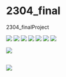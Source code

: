 # 2304_final
2304_finalProject

<img src="https://capsule-render.vercel.app/api?type=waving&color=BDBDC8&height=150&section=header" />

<img src="https://img.shields.io/badge/Atom-66595C?style=flat-square&logo=Atom&logoColor=white"/>
<img src="https://img.shields.io/badge/Selenium-43B02A?style=flat-square&logo=Selenium&logoColor=white"/>
<img src="https://img.shields.io/badge/Nuxt.js-00DC82?style=flat-square&logo=Nuxt.js&logoColor=white"/>
<img src="https://img.shields.io/badge/HTML5-E34F26?style=flat-square&logo=html5&logoColor=white"/>
<img src="https://img.shields.io/badge/angular.js-DD0031?style=flat-square&logo=angularjs&logoColor=white"/>
<img src="https://img.shields.io/badge/java-007396?style=flat-square&logo=java&logoColor=white"/>

<img src="https://github-readme-stats.vercel.app/api/top-langs/?username=dhkek567&layout=compact"><br><br>


<img src="https://capsule-render.vercel.app/api?type=waving&color=BDBDC8&height=150&section=footer" />
